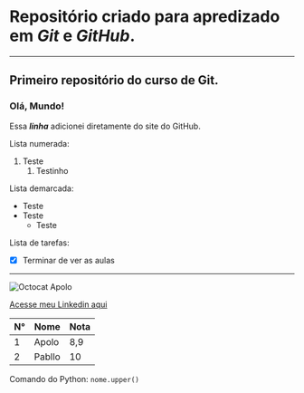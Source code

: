# **Repositório criado para apredizado em *Git* e *GitHub*.**
---
## Primeiro repositório do curso de Git.

### Olá, Mundo!

Essa __*linha*__ adicionei diretamente do site do GitHub.

Lista numerada: 
1. Teste
   1. Testinho

Lista demarcada:
* Teste
* Teste
   * Teste

Lista de tarefas:
- [x] Terminar de ver as aulas
***
![Octocat Apolo](https://user-images.githubusercontent.com/62688708/112913866-0a483100-90d1-11eb-84a4-185da73203cc.png)

[Acesse meu Linkedin aqui](https://www.linkedin.com/in/vin%C3%ADcius-albuquerque-994813159/)

N°|Nome|Nota
---|---|---
1|Apolo|8,9
2|Pabllo|10

Comando do Python: `nome.upper()`